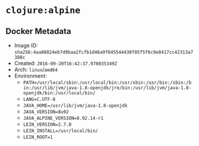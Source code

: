 # `clojure:alpine`

## Docker Metadata

- Image ID: `sha256:4aa88824eb7d9baa2fcfb1d46a9f845544430f85f5f6c9e0417cc42313a7388c`
- Created: `2016-09-20T16:42:37.978035349Z`
- Arch: `linux`/`amd64`
- Environment:
  - `PATH=/usr/local/sbin:/usr/local/bin:/usr/sbin:/usr/bin:/sbin:/bin:/usr/lib/jvm/java-1.8-openjdk/jre/bin:/usr/lib/jvm/java-1.8-openjdk/bin:/usr/local/bin/`
  - `LANG=C.UTF-8`
  - `JAVA_HOME=/usr/lib/jvm/java-1.8-openjdk`
  - `JAVA_VERSION=8u92`
  - `JAVA_ALPINE_VERSION=8.92.14-r1`
  - `LEIN_VERSION=2.7.0`
  - `LEIN_INSTALL=/usr/local/bin/`
  - `LEIN_ROOT=1`
